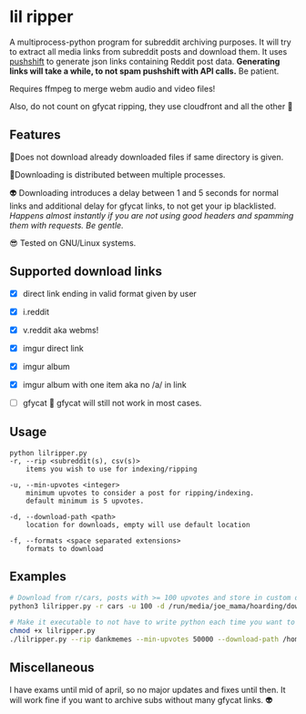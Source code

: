 # lil ripper

A multiprocess-python program for subreddit archiving purposes. It will try to extract all media links from subreddit posts and download them. It uses [pushshift](https://pushshift.io/) to generate json links containing Reddit post data. **Generating links will take a while, to not spam pushshift with API calls.** Be patient.

Requires ffmpeg to merge webm audio and video files!

Also, do not count on gfycat ripping, they use cloudfront and all the other :clown_face:

## Features

:clown_face:Does not download already downloaded files if same directory is given.

:ghost:Downloading is distributed between multiple processes. 

:alien: Downloading introduces a delay between 1 and 5 seconds for normal links and additional delay for gfycat links, to not get your ip blacklisted. *Happens almost instantly if you are not using good headers and spamming them with requests. Be gentle.*

:sunglasses: Tested on GNU/Linux systems.




## Supported download links
- [x] direct link ending in valid format given by user
- [x] i.reddit
- [x] v.reddit aka webms!
- [x] imgur direct link
- [x] imgur album
- [x] imgur album with one item aka no /a/ in link
- [ ] gfycat :clown_face: gfycat will still not work in most cases.



## Usage

```
python lilripper.py
-r, --rip <subreddit(s), csv(s)>
	items you wish to use for indexing/ripping
	
-u, --min-upvotes <integer> 
	minimum upvotes to consider a post for ripping/indexing.
	default minimum is 5 upvotes.

-d, --download-path <path>
	location for downloads, empty will use default location

-f, --formats <space separated extensions> 
	formats to download
```



## Examples

```bash
# Download from r/cars, posts with >= 100 upvotes and store in custom directory.
python3 lilripper.py -r cars -u 100 -d /run/media/joe_mama/hoarding/downloads

# Make it executable to not have to write python each time you want to launch it.
chmod +x lilripper.py
./lilripper.py --rip dankmemes --min-upvotes 50000 --download-path /home/joe_mama/downloads
```


## Miscellaneous
I have exams until mid of april, so no major updates and fixes until then. It will work fine if you want to archive subs without many gfycat links. :alien: